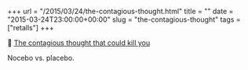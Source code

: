+++
url = "/2015/03/24/the-contagious-thought.html"
title = ""
date = "2015-03-24T23:00:00+00:00"
slug = "the-contagious-thought"
tags = ["retalls"]
+++

📎 [The contagious thought that could kill you](http://www.bbc.com/future/story/20150210-can-you-think-yourself-to-death)

Nocebo vs. placebo.

